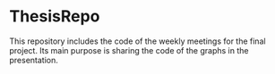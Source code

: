 # ThesisRepo
This repository includes the code of the weekly meetings for the final project. Its main purpose is sharing the code of the graphs in the presentation.
